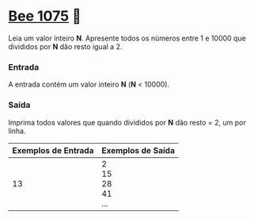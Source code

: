 # <a href="https://www.beecrowd.com.br/judge/pt/problems/view/1075"> Bee 1075</a> 🐝

Leia um valor inteiro <strong>N</strong>. Apresente todos os números entre 1 e 10000 que divididos por <strong>N</strong> dão resto igual a 2.


### Entrada
A entrada contém um valor inteiro <strong>N</strong> (<strong>N</strong> < 10000).


### Saída
Imprima todos valores que quando divididos por <strong>N</strong> dão resto = 2, um por linha.



| Exemplos de Entrada | Exemplos de Saída|
|---| ---|
|13 | 2<br>15<br>28<br>41<br>... |




